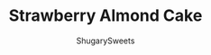---
layout: ../../layouts/MarkdownPostLayout.astro
title: Strawberry Almond Cake
author: ShugarySweets
pubDate: 2019-04-08
description: "This gorgeous, from scratch, Strawberry Almond Cake recipe features a moist almond layer cake with strawberry buttercream. Fresh sliced almonds and strawberries to added flavor and texture!"
image_url: https://www.shugarysweets.com/wp-content/uploads/2019/04/strawberry-almond-cake-3.jpg
tags: ["Cake","American"]
calories: 603
protein: 6
carbohydrates: 77
fats: 31
fiber: 2
ingredients: ["5 egg whites, room temperature","3/4 cup buttermilk","3/4 cup unsalted butter, softened","1 Tablespoon almond extract","1 3/4 cup granulated sugar","2 1/2 cups cake flour","1 Tablespoon baking powder","1/2 teaspoon kosher salt","1 1/2 cups unsalted butter","5 cups powdered sugar","2 Tablespoons milk","2 teaspoons almond extract","1 cup fresh strawberries, diced","1 ounce package freeze dried strawberries, crushed to a fine crumb","1 1/2 cup sliced almonds, divided"]
serves: 16
time: "58 minutes"
prepTime: "30 minutes"
instructions: ["Grease and flour two 9-inch cake pans and line bottoms with parchment paper circles. Use Wilton bake even strips to keep cakes level with no waste! Set aside.","Preheat oven to 350 degrees F.","In a small bowl, whisk egg whites with 1/4 cup of the buttermilk. Set aside.","In a medium bowl, combine cake flour with baking powder and salt. Set aside.","In a large mixing bowl, beat butter with granulated sugar, for 2-3 minutes until creamy (scraping down sides of bowl as needed.","Beat in almond extract.","Add the dry ingredients slowly until combined. Slowly add in the egg mixture, beating until well blended.","Finally, beat in the remaining buttermilk.","Pour batter evenly between prepared pans. Bake for 25-28 minutes until lightly browned and toothpick inserted in the center comes out clean.","Remove from oven and cool in pans 5 minutes. Then invert onto a parchment paper lined wire rack (to keep cake from sticking). Cool completely.","For the frosting, beat butter with powdered sugar, milk, and almond extract. Beat for about 4 minutes until fluffy. Remove about 1 cup of the white frosting and set aside.","To the remaining frosting, add in the crushed freeze dried strawberries until blended.","To assemble. Lay one cake layer on cake plate. Spread WHITE almond frosting over the top only. Add the fresh, diced strawberries and 1/4 cup of the sliced almonds.","Top with the second layer of cake. Using an offset spatula, spread the remaining strawberry frosting over the sides and top (feel free to use a piping tip to add swirls if desired).","Once all the frosting has been applied, use your hands to press the remaining sliced almonds into the side of the cake. To give it a beautiful finish, I only added almonds to the bottom third. If desired, add one fresh strawberry to the top!","Keep cake covered until ready to serve. Can be refrigerated if desired. ENJOY."]
nutrition: ["603 calories","77 grams carbohydrates","69 milligrams cholesterol","31 grams fat","2 grams fiber","6 grams protein","17 grams saturated fat","176 milligrams sodium","58 grams sugar","0 grams trans fat","13 grams unsaturated fat"]
---